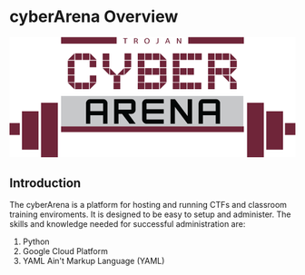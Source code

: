 # cyberArena Overview

![cyberArena Logo](/v2/documentation/images/cyberArena.png)  

## Introduction
The cyberArena is a platform for hosting and running CTFs and classroom training enviroments. It is designed to be easy to setup and administer.  The skills and knowledge needed for successful administration are:
1. Python
1. Google Cloud Platform
1. YAML Ain't Markup Language (YAML)

